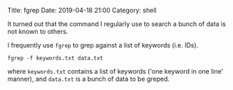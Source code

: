 Title: fgrep
Date: 2019-04-18 21:00
Category: shell

It turned out that the command I regularly use to search a bunch of data is not known to others.

I frequently use `fgrep` to grep against a list of keywords (i.e. IDs).

```
fgrep -f keywords.txt data.txt
```

where `keywords.txt` contains a list of keywords ('one keyword in one line' manner), and `data.txt` is a bunch of data to be greped.




